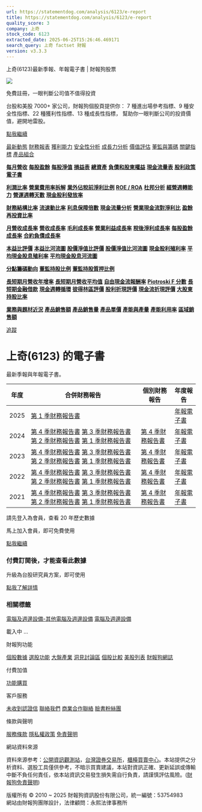 ```yaml
---
url: https://statementdog.com/analysis/6123/e-report
title: https://statementdog.com/analysis/6123/e-report
quality_score: 3
company: 上奇
stock_code: 6123
extracted_date: 2025-06-25T15:26:46.469171
search_query: 上奇 factset 財報
version: v3.3.3
---
```


上奇(6123)最新季報、年報電子書 | 財報狗股票















![](https://www.facebook.com/tr?id=1265443774131605&ev=PageView&noscript=1)













































































免費註冊，一眼判斷公司值不值得投資

台股和美股 7000+ 家公司，財報狗個股頁提供你：
7 種進出場參考指標、9 種安全性指標、22 種獲利性指標、13 種成長性指標，
幫助你一眼判斷公司的投資價值，避開地雷股。

[點我繼續](/users/sign_up)

[最新動態](/analysis/6123)
[財務報表](/analysis/6123/monthly-revenue)
[獲利能力](/analysis/6123/profit-margin)
[安全性分析](/analysis/6123/financial-structure-ratio)
[成長力分析](/analysis/6123/monthly-revenue-growth-rate)
[價值評估](/analysis/6123/pe)
[董監與籌碼](/analysis/6123/broker-trading)
[關鍵指標](/analysis/6123/long-term-and-short-term-monthly-revenue-yoy)
[產品組合](/analysis/6123/ai-search)

[**每月營收**](/analysis/6123/monthly-revenue)
[**每股盈餘**](/analysis/6123/eps)
[**每股淨值**](/analysis/6123/nav)
[**損益表**](/analysis/6123/income-statement)
[**總資產**](/analysis/6123/assets)
[**負債和股東權益**](/analysis/6123/liabilities-and-equity)
[**現金流量表**](/analysis/6123/cash-flow-statement)
[**股利政策**](/analysis/6123/dividend-policy)
[**電子書**](/analysis/6123/e-report)

[**利潤比率**](/analysis/6123/profit-margin)
[**營業費用率拆解**](/analysis/6123/operating-expense-ratio)
[**業外佔稅前淨利比例**](/analysis/6123/non-operating-income-to-profit-before-tax)
[**ROE / ROA**](/analysis/6123/roe-roa)
[**杜邦分析**](/analysis/6123/du-pont-analysis)
[**經營週轉能力**](/analysis/6123/turnover-ratio)
[**營運週轉天數**](/analysis/6123/turnover-days)
[**現金股利發放率**](/analysis/6123/dividend-payout-ratio)

[**財務結構比率**](/analysis/6123/financial-structure-ratio)
[**流速動比率**](/analysis/6123/current-ratio-and-quick-ratio)
[**利息保障倍數**](/analysis/6123/interest-coverage-ratio)
[**現金流量分析**](/analysis/6123/cash-flow-analysis)
[**營業現金流對淨利比**](/analysis/6123/operating-cash-flow-to-net-income-ratio)
[**盈餘再投資比率**](/analysis/6123/reinvestment-rate)

[**月營收成長率**](/analysis/6123/monthly-revenue-growth-rate)
[**營收成長率**](/analysis/6123/revenue-growth-rate)
[**毛利成長率**](/analysis/6123/gross-profit-growth-rate)
[**營業利益成長率**](/analysis/6123/operating-income-growth-rate)
[**稅後淨利成長率**](/analysis/6123/net-income-growth-rate)
[**每股盈餘成長率**](/analysis/6123/eps-growth-rate)
[**合約負債成長率**](/analysis/6123/current-contract-liabilities-growth-rate)

[**本益比評價**](/analysis/6123/pe)
[**本益比河流圖**](/analysis/6123/pe-band)
[**股價淨值比評價**](/analysis/6123/pb)
[**股價淨值比河流圖**](/analysis/6123/pb-band)
[**現金股利殖利率**](/analysis/6123/dividend-yield)
[**平均現金股息殖利率**](/analysis/6123/average-dividend-yield)
[**平均現金股息河流圖**](/analysis/6123/average-dividend-yield-band)

[**分點籌碼動向**](/analysis/6123/broker-trading)
[**董監持股比例**](/analysis/6123/board-members-and-supervisors-shares-to-shares-outstanding-ratio)
[**董監持股質押比例**](/analysis/6123/pledging-ratio-of-board-members-and-supervisors)

[**長短期月營收年增率**](/analysis/6123/long-term-and-short-term-monthly-revenue-yoy)
[**長短期月營收平均值**](/analysis/6123/average-long-term-and-short-term-monthly-revenue)
[**自由現金流報酬率**](/analysis/6123/croic)
[**Piotroski F 分數**](/analysis/6123/piotroski-f-score)
[**長短期金融借款**](/analysis/6123/financial-borrowing)
[**現金週轉循環**](/analysis/6123/cash-conversion-cycle)
[**彼得林區評價**](/analysis/6123/peter-lynch-valuation)
[**股利折現評價**](/analysis/6123/dividend-discount-valuation)
[**現金流折現評價**](/analysis/6123/dcf-valuation)
[**大股東持股比率**](/analysis/6123/majority-shareholders-share-ratio)

[**業務與題材近況**](/analysis/6123/ai-search)
[**產品銷售額**](/analysis/6123/product-sales-figure)
[**產品銷售量**](/analysis/6123/product-sales-volume)
[**產品單價**](/analysis/6123/product-unit-price)
[**產能與產量**](/analysis/6123/production-capacity)
[**產能利用率**](/analysis/6123/production-capacity-utilization)
[**區域銷售額**](/analysis/6123/product-regional-sales)

[追蹤](/users/sign_up)

# 上奇(6123) 的電子書

最新季報與年報電子書。

| 年度 | 合併財務報告 | 個別財務報告 | 年度報告 |
| --- | --- | --- | --- |
| 2025 | [第 1 季財務報告書](https://doc.twse.com.tw/server-java/t57sb01?co_id=6123&colorchg=1&kind=A&step=9&filename=202501_6123_AI1.pdf) |  | [年報電子書](/analysis) |
| 2024 | [第 4 季財務報告書](https://doc.twse.com.tw/server-java/t57sb01?co_id=6123&colorchg=1&kind=A&step=9&filename=202404_6123_AI1.pdf)  [第 3 季財務報告書](https://doc.twse.com.tw/server-java/t57sb01?co_id=6123&colorchg=1&kind=A&step=9&filename=202403_6123_AI1.pdf)  [第 2 季財務報告書](https://doc.twse.com.tw/server-java/t57sb01?co_id=6123&colorchg=1&kind=A&step=9&filename=202402_6123_AI1.pdf)  [第 1 季財務報告書](https://doc.twse.com.tw/server-java/t57sb01?co_id=6123&colorchg=1&kind=A&step=9&filename=202401_6123_AI1.pdf) | [第 4 季財務報告書](https://doc.twse.com.tw/server-java/t57sb01?co_id=6123&colorchg=1&kind=A&step=9&filename=202404_6123_AI3.pdf) | [年報電子書](https://doc.twse.com.tw/server-java/t57sb01?co_id=6123&colorchg=1&kind=F&step=9&filename=2024_6123_20250613F04.pdf) |
| 2023 | [第 4 季財務報告書](https://doc.twse.com.tw/server-java/t57sb01?co_id=6123&colorchg=1&kind=A&step=9&filename=202304_6123_AI1.pdf)  [第 3 季財務報告書](https://doc.twse.com.tw/server-java/t57sb01?co_id=6123&colorchg=1&kind=A&step=9&filename=202303_6123_AI1.pdf)  [第 2 季財務報告書](https://doc.twse.com.tw/server-java/t57sb01?co_id=6123&colorchg=1&kind=A&step=9&filename=202302_6123_AI1.pdf)  [第 1 季財務報告書](https://doc.twse.com.tw/server-java/t57sb01?co_id=6123&colorchg=1&kind=A&step=9&filename=202301_6123_AI1.pdf) | [第 4 季財務報告書](https://doc.twse.com.tw/server-java/t57sb01?co_id=6123&colorchg=1&kind=A&step=9&filename=202304_6123_AI3.pdf) | [年報電子書](https://doc.twse.com.tw/server-java/t57sb01?co_id=6123&colorchg=1&kind=F&step=9&filename=2023_6123_20240613F04.pdf) |
| 2022 | [第 4 季財務報告書](https://doc.twse.com.tw/server-java/t57sb01?co_id=6123&colorchg=1&kind=A&step=9&filename=202204_6123_AI1.pdf)  [第 3 季財務報告書](https://doc.twse.com.tw/server-java/t57sb01?co_id=6123&colorchg=1&kind=A&step=9&filename=202203_6123_AI1.pdf)  [第 2 季財務報告書](https://doc.twse.com.tw/server-java/t57sb01?co_id=6123&colorchg=1&kind=A&step=9&filename=202202_6123_AI1.pdf)  [第 1 季財務報告書](https://doc.twse.com.tw/server-java/t57sb01?co_id=6123&colorchg=1&kind=A&step=9&filename=202201_6123_AI1.pdf) | [第 4 季財務報告書](https://doc.twse.com.tw/server-java/t57sb01?co_id=6123&colorchg=1&kind=A&step=9&filename=202204_6123_AI3.pdf) | [年報電子書](https://doc.twse.com.tw/server-java/t57sb01?co_id=6123&colorchg=1&kind=F&step=9&filename=2022_6123_20230614F04.pdf) |
| 2021 | [第 4 季財務報告書](https://doc.twse.com.tw/server-java/t57sb01?co_id=6123&colorchg=1&kind=A&step=9&filename=202104_6123_AI1.pdf)  [第 3 季財務報告書](https://doc.twse.com.tw/server-java/t57sb01?co_id=6123&colorchg=1&kind=A&step=9&filename=202103_6123_AI1.pdf)  [第 2 季財務報告書](https://doc.twse.com.tw/server-java/t57sb01?co_id=6123&colorchg=1&kind=A&step=9&filename=202102_6123_AI1.pdf)  [第 1 季財務報告書](https://doc.twse.com.tw/server-java/t57sb01?co_id=6123&colorchg=1&kind=A&step=9&filename=202101_6123_AI1.pdf) | [第 4 季財務報告書](https://doc.twse.com.tw/server-java/t57sb01?co_id=6123&colorchg=1&kind=A&step=9&filename=202104_6123_AI3.pdf) | [年報電子書](https://doc.twse.com.tw/server-java/t57sb01?co_id=6123&colorchg=1&kind=F&step=9&filename=2021_6123_20220610F04.pdf) |

請先登入為會員，查看 20 年歷史數據

馬上加入會員，即可免費使用

[點我繼續](/users/sign_up)

### 付費訂閱後，才能查看此數據

升級為台股研究員方案，即可使用

[點我了解詳情](/pricing)

### 相關標籤

[電腦及週邊設備-其他電腦及週邊設備](/tags/995)
[電腦及週邊設備](/tags/319)

載入中 ...





財報狗功能

[個股數據](/analysis)
[選股功能](/screeners)
[大盤產業](/taiex)
[洞見討論區](/insight)
[個股比較](/compare/tpe)
[美股列表](/us-stock-list)
[財報狗網誌](/blog/)

付費加值

[功能購買](/pricing)

客戶服務

[未收到認證信](/users/recv_auth_fail)
[聯絡我們](/contact)
[商業合作聯絡](/contact)
[臉書粉絲團](//www.facebook.com/statementdog)

條款與聲明

[服務條款](/law/tos)
[隱私權政策](/law/privacy)
[免責聲明](/law/disclaimer)

網站資料來源

資料來源参考：[公開資訊觀測站](http://mops.twse.com.tw/mops/web/index)，[台灣證券交易所](http://www.tse.com.tw/)，[櫃檯買賣中心](http://www.otc.org.tw/)。本站提供之分析資料、選股工具僅供參考，不暗示買賣建議，本站對資訊正確、更新延誤或傳輸中斷不負任何責任，依本站資訊交易發生損失需自行負責，請謹慎評估風險。([財報狗免責聲明](/law/disclaimer))

版權所有 © 2010 ~ 2025 財報狗資訊股份有限公司，統一編號：53754983  
網站由財報狗團隊設計，法律顧問：永熙法律事務所